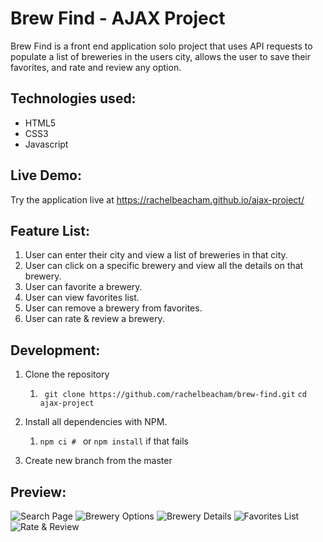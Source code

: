 # Brew Find - AJAX Project

Brew Find is a front end application solo project that uses API requests to populate a list of breweries in the users city, allows the user to save their favorites, and rate and review any option.

## Technologies used:

* HTML5
* CSS3
* Javascript

## Live Demo:

Try the application live at https://rachelbeacham.github.io/ajax-project/

## Feature List:

1. User can enter their city and view a list of breweries in that city.
1. User can click on a specific brewery and view all the details on that brewery.
1. User can favorite a brewery.
1. User can view favorites list.
1. User can remove a brewery from favorites.
1. User can rate & review a brewery.

## Development:

1. Clone the repository
    1. ``` git clone https://github.com/rachelbeacham/brew-find.git```
          ```cd ajax-project ```
1. Install all dependencies with NPM.
    1. ```npm ci # ``` or  ``` npm install ``` if that fails

1. Create new branch from the master

## Preview:

![Search Page](/images/search_page.png)
![Brewery Options](/images/brewery_options.png)
![Brewery Details](/images/brewery_details.png)
![Favorites List](/images/favorites_list.png)
![Rate & Review](/images/rate_and_review.png)


